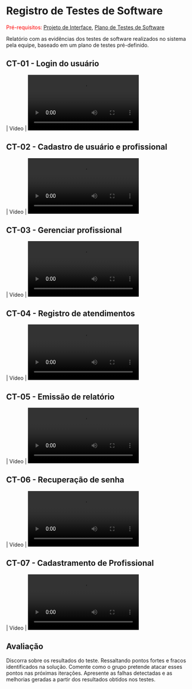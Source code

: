 # Registro de Testes de Software

<span style="color:red">Pré-requisitos: <a href="3-Projeto de Interface.md"> Projeto de Interface</a></span>, <a href="8-Plano de Testes de Software.md"> Plano de Testes de Software</a>

Relatório com as evidências dos testes de software realizados no sistema pela equipe, baseado em um plano de testes pré-definido.


## CT-01 - Login do usuário

|	Vídeo 	| <video src="https://github.com/ICEI-PUC-Minas-PMV-ADS/pmv-ads-2022-1-e2-proj-int-t6-atencao_psicossocial/blob/main/docs/videos/CT01%20-%20Login%20do%20usu%C3%A1rio.mp4"> |

## CT-02 - Cadastro de usuário e profissional
  
|	Vídeo 	| <video src="https://github.com/ICEI-PUC-Minas-PMV-ADS/pmv-ads-2022-1-e2-proj-int-t6-atencao_psicossocial/blob/main/docs/videos/CT02%20-%20Cadastro%20de%20usu%C3%A1rio.mp4"> |

## CT-03 - Gerenciar profissional

|	Vídeo 	| <video src="https://github.com/ICEI-PUC-Minas-PMV-ADS/pmv-ads-2022-1-e2-proj-int-t6-atencao_psicossocial/blob/main/docs/videos/CT03%20-%20Gerenciar%20Cadastro.mp4"> |

## CT-04 - Registro de atendimentos

|	Vídeo 	| <video src="https://github.com/ICEI-PUC-Minas-PMV-ADS/pmv-ads-2022-1-e2-proj-int-t6-atencao_psicossocial/blob/main/docs/videos/CT04%20-%20Registro%20de%20atendimentos.mp4"> |

## CT-05 - Emissão de relatório

|	Vídeo 	| <video src="https://github.com/ICEI-PUC-Minas-PMV-ADS/pmv-ads-2022-1-e2-proj-int-t6-atencao_psicossocial/blob/main/docs/videos/CT05%20-%20Emiss%C3%A3o%20de%20relat%C3%B3rio.mp4"> |

## CT-06 - Recuperação de senha

|	Vídeo 	| <video src="https://github.com/ICEI-PUC-Minas-PMV-ADS/pmv-ads-2022-1-e2-proj-int-t6-atencao_psicossocial/blob/main/docs/videos/CT06%20-%20Recupera%C3%A7%C3%A3o%20de%20senha.mp4"> |
  
## CT-07 - Cadastramento de Profissional

|	Vídeo 	| <video src="https://github.com/ICEI-PUC-Minas-PMV-ADS/pmv-ads-2022-1-e2-proj-int-t6-atencao_psicossocial/blob/main/docs/videos/CT07%20-%20Cadastramento%20do%20Profissional%20de%20sa%C3%BAde.mp4"> |  

## Avaliação

Discorra sobre os resultados do teste. Ressaltando pontos fortes e fracos identificados na solução. Comente como o grupo pretende atacar esses pontos nas próximas iterações. Apresente as falhas detectadas e as melhorias geradas a partir dos resultados obtidos nos testes.

